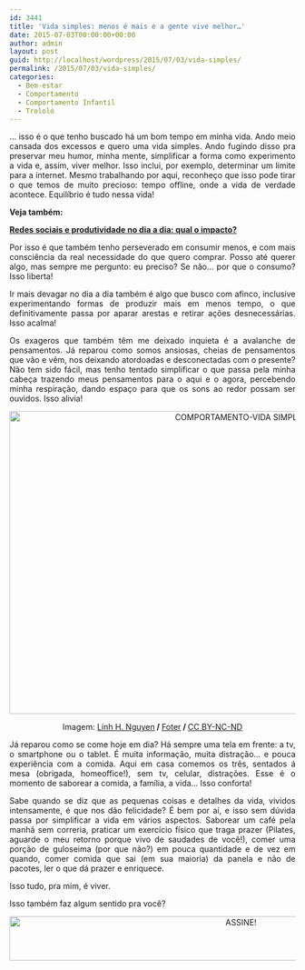 ```yaml
---
id: 3441
title: 'Vida simples: menos é mais e a gente vive melhor…'
date: 2015-07-03T00:00:00+00:00
author: admin
layout: post
guid: http://localhost/wordpress/2015/07/03/vida-simples/
permalink: /2015/07/03/vida-simples/
categories:
  - Bem-estar
  - Comportamento
  - Comportamento Infantil
  - Trololó
---
```

<p align="justify">
  … isso é o que tenho buscado há um bom tempo em minha vida. Ando meio cansada dos excessos e quero uma vida simples. Ando fugindo disso pra preservar meu humor, minha mente, simplificar a forma como experimento a vida e, assim, viver melhor. Isso inclui, por exemplo, determinar um limite para a internet. Mesmo trabalhando por aqui, reconheço que isso pode tirar o que temos de muito precioso: tempo offline, onde a vida de verdade acontece. Equilíbrio é tudo nessa vida!
</p>

<p align="justify">
  <strong>Veja também:</strong>
</p>

<p align="justify">
  <a href="http://www.trololodemulher.com.br/2015/06/26/redes-sociais-e-produtividade-2/" target="_blank"><strong>Redes sociais e produtividade no dia a dia: qual o impacto?</strong></a>
</p>

<p align="justify">
  Por isso é que também tenho perseverado em consumir menos, e com mais consciência da real necessidade do que quero comprar. Posso até querer algo, mas sempre me pergunto: eu preciso? Se não… por que o consumo? Isso liberta!
</p>

<p align="justify">
  Ir mais devagar no dia a dia também é algo que busco com afinco, inclusive experimentando formas de produzir mais em menos tempo, o que definitivamente passa por aparar arestas e retirar ações desnecessárias. Isso acalma!
</p>

<p align="justify">
  Os exageros que também têm me deixado inquieta é a avalanche de pensamentos. Já reparou como somos ansiosas, cheias de pensamentos que vão e vêm, nos deixando atordoadas e desconectadas com o presente? Não tem sido fácil, mas tenho tentado simplificar o que passa pela minha cabeça trazendo meus pensamentos para o aqui e o agora, percebendo minha respiração, dando espaço para que os sons ao redor possam ser ouvidos. Isso alivia!
</p>

<p align="center">
  <a href="http://www.trololodemulher.com.br/blog/wp-content/uploads/2015/06/COMPORTAMENTO-VIDA-SIMPLES.jpg"><img class="alignnone size-full wp-image-11076" src="http://www.trololodemulher.com.br/blog/wp-content/uploads/2015/06/COMPORTAMENTO-VIDA-SIMPLES.jpg" alt="COMPORTAMENTO-VIDA SIMPLES" width="800" height="533" /></a>
</p>

<p align="center">
  Imagem: <a href="https://www.flickr.com/photos/lng0004/6978693751/" target="_blank">Linh H. Nguyen</a><b> / </b><a href="http://foter.com/" target="_blank">Foter</a><b> / </b><a href="http://creativecommons.org/licenses/by-nc-nd/2.0/" target="_blank">CC BY-NC-ND</a>
</p>

<p align="justify">
  Já reparou como se come hoje em dia? Há sempre uma tela em frente: a tv, o smartphone ou o tablet. É muita informação, muita distração… e pouca experiência com a comida. Aqui em casa comemos os três, sentados á mesa (obrigada, homeoffice!), sem tv, celular, distrações. Esse é o momento de saborear a comida, a família, a vida… Isso conforta!
</p>

<p align="justify">
  Sabe quando se diz que as pequenas coisas e detalhes da vida, vividos intensamente, é que nos dão felicidade? É bem por aí, e isso sem dúvida passa por simplificar a vida em vários aspectos. Saborear um café pela manhã sem correria, praticar um exercício físico que traga prazer (Pilates, aguarde o meu retorno porque vivo de saudades de você!), comer uma porção de guloseima (por que não?) em pouca quantidade e de vez em quando, comer comida que sai (em sua maioria) da panela e não de pacotes, ler o que dá prazer e enriquece.
</p>

<p align="justify">
  Isso tudo, pra mim, é viver.
</p>

<p align="justify">
  Isso também faz algum sentido pra você?
</p>

<p align="center">
  <a href="http://feedburner.google.com/fb/a/mailverify?uri=blogBichaFemea&loc=en_US" target="_blank"><img class="alignnone size-full wp-image-10439" src="http://www.trololodemulher.com.br/blog/wp-content/uploads/2014/09/ASSINE.png" alt="ASSINE!" width="800" height="78" /></a>
</p>

<p align="justify">